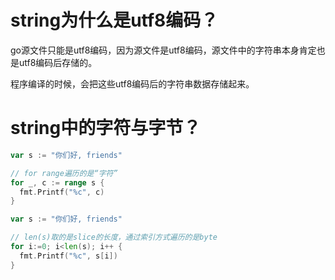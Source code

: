 # string为什么是utf8编码？

go源文件只能是utf8编码，因为源文件是utf8编码，源文件中的字符串本身肯定也是utf8编码后存储的。

程序编译的时候，会把这些utf8编码后的字符串数据存储起来。

# string中的字符与字节？

```go
var s := "你们好, friends"

// for range遍历的是“字符”
for _, c := range s {
  fmt.Printf("%c", c)
}
```

```go
var s := "你们好, friends"

// len(s)取的是slice的长度，通过索引方式遍历的是byte
for i:=0; i<len(s); i++ {
  fmt.Printf("%c", s[i])
}
```

